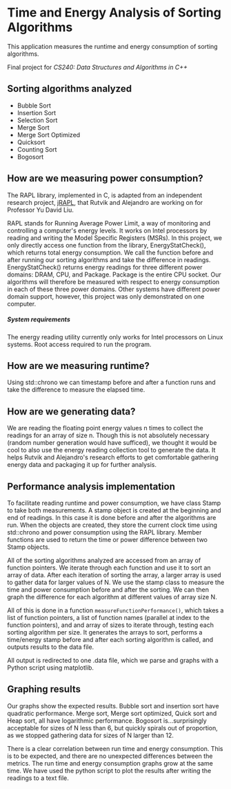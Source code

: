 # Time and Energy Analysis of Sorting Algorithms

This application measures the runtime and energy consumption of sorting algorithms.

Final project for *CS240: Data Structures and Algorithms in C++*

## Sorting algorithms analyzed
+ Bubble Sort
+ Insertion Sort
+ Selection Sort
+ Merge Sort
+ Merge Sort Optimized
+ Quicksort
+ Counting Sort
+ Bogosort

## How are we measuring power consumption?
The RAPL library, implemented in C, is adapted from an independent research project, [jRAPL](https://github.com/aservet1/jRAPL), that Rutvik and Alejandro are working on for Professor Yu David Liu.

RAPL stands for Running Average Power Limit, a way of monitoring and controlling a computer's energy levels. It works on Intel processors by reading and writing the Model Specific Registers (MSRs). In this project, we only directly access one function from the library, EnergyStatCheck(), which returns total energy consumption. We call the function before and after running our sorting algorithms and take the difference in readings.
EnergyStatCheck() returns energy readings for three different power domains: DRAM, CPU, and Package. Package is the entire CPU socket. Our algorithms will therefore be measured with respect to energy consumption in each of these three power domains. Other systems have different power domain support, however, this project was only demonstrated on one computer.

##### System requirements
The energy reading utility currently only works for Intel processors on Linux systems. Root access required to run the program.

## How are we measuring runtime?
Using std::chrono we can timestamp before and after a function runs and take the difference to measure the elapsed time.

## How are we generating data?
We are reading the floating point energy values n times to collect the readings for an array of size n. Though this is not absolutely necessary (random number generation would have sufficed), we thought it would be cool to also use the energy reading collection tool to generate the data. It helps Rutvik and Alejandro's research efforts to get comfortable gathering energy data and packaging it up for further analysis.

## Performance analysis implementation
To facilitate reading runtime and power consumption, we have class Stamp to take both measurements. A stamp object is created at the beginning and end of readings. In this case it is done before and after the algorithms are run. When the objects are created, they store the current clock time using std::chrono and power consumption using the RAPL library. Member functions are used to return the time or power difference between two Stamp objects. 

All of the sorting algorithms analyzed are accessed from an array of function pointers. We iterate through each function and use it to sort an array of data. After each iteration of sorting the array, a larger array is used to gather data for larger values of N. We use the stamp class to measure the time and power consumption before and after the sorting. We can then graph the difference for each algorithm at different values of array size N.

All of this is done in a function <code>measureFunctionPerformance()</code>, which takes a list of function pointers, a list of function names (parallel at index to the function pointers), and and array of sizes to iterate through, testing each sorting algorithm per size. It generates the arrays to sort, performs a time/energy stamp before and after each sorting algorithm is called, and outputs results to the data file.

All output is redirected to one .data file, which we parse and graphs with a Python script using matplotlib.

## Graphing results
Our graphs show the expected results. Bubble sort and insertion sort have quadratic performance. Merge sort, Merge sort optimized, Quick sort and Heap sort, all have logarithmic performance. Bogosort is...surprisingly acceptable for sizes of N less than 6, but quickly spirals out of proportion, as we stopped gathering data for sizes of N larger than 12.

There is a clear correlation between run time and energy consumption. This is to be expected, and there are no unexpected differences between the metrics. The run time and energy consumption graphs grow at the same time.
We have used the python script to plot the results after writing the readings to a text file.
